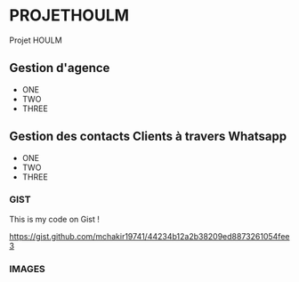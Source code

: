 # PROJETHOULM
Projet HOULM 

## Gestion d'agence 


* ONE 
* TWO 
* THREE

## Gestion des contacts Clients à travers Whatsapp 


* ONE 
* TWO 
* THREE


### GIST 
This is my code on Gist ! 

https://gist.github.com/mchakir19741/44234b12a2b38209ed8873261054fee3


### IMAGES 

